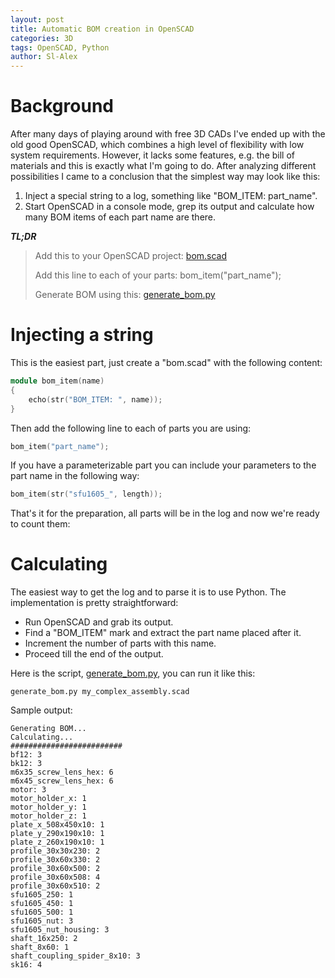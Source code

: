 ```yaml
---
layout: post
title: Automatic BOM creation in OpenSCAD
categories: 3D
tags: OpenSCAD, Python
author: Sl-Alex
---
```

# Background
After many days of playing around with free 3D CADs I've ended up with the old good OpenSCAD, which combines a high level of flexibility with low system requirements.
However, it lacks some features, e.g. the bill of materials and this is exactly what I'm going to do.
After analyzing different possibilities I came to a conclusion that the simplest way may look like this:
1. Inject a special string to a log, something like "BOM_ITEM: part_name".
2. Start OpenSCAD in a console mode, grep its output and calculate how many BOM items of each part name are there.

**_TL;DR_**
> Add this to your OpenSCAD project: [bom.scad](/attachments/bom.scad)
>
> Add this line to each of your parts: bom_item("part_name");
>
> Generate BOM using this: [generate_bom.py](/attachments/generate_bom.py)




# Injecting a string
This is the easiest part, just create a "bom.scad" with the following content:
```cpp
module bom_item(name)
{
    echo(str("BOM_ITEM: ", name));
}
```

Then add the following line to each of parts you are using:
```cpp
bom_item("part_name");
```

If you have a parameterizable part you can include your parameters to the part name in the following way:
```cpp
bom_item(str("sfu1605_", length));
```
That's it for the preparation, all parts will be in the log and now we're ready to count them:

# Calculating
The easiest way to get the log and to parse it is to use Python. The implementation is pretty straightforward:
- Run OpenSCAD and grab its output.
- Find a "BOM_ITEM" mark and extract the part name placed after it.
- Increment the number of parts with this name.
- Proceed till the end of the output.

Here is the script, [generate_bom.py](/attachments/generate_bom.py), you can run it like this:
```shell
generate_bom.py my_complex_assembly.scad
```
Sample output:
```
Generating BOM...
Calculating...
#########################
bf12: 3
bk12: 3
m6x35_screw_lens_hex: 6
m6x45_screw_lens_hex: 6
motor: 3
motor_holder_x: 1
motor_holder_y: 1
motor_holder_z: 1
plate_x_508x450x10: 1
plate_y_290x190x10: 1
plate_z_260x190x10: 1
profile_30x30x230: 2
profile_30x60x330: 2
profile_30x60x500: 2
profile_30x60x508: 4
profile_30x60x510: 2
sfu1605_250: 1
sfu1605_450: 1
sfu1605_500: 1
sfu1605_nut: 3
sfu1605_nut_housing: 3
shaft_16x250: 2
shaft_8x60: 1
shaft_coupling_spider_8x10: 3
sk16: 4
```
